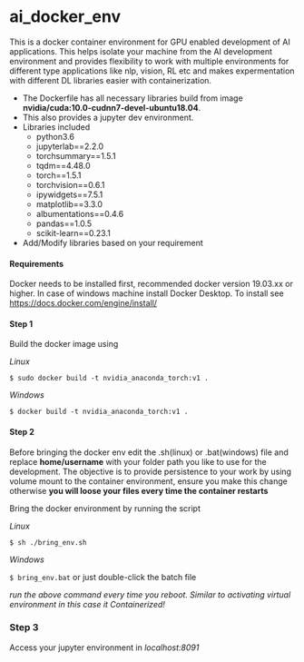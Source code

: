 # ai_docker_env

This is a docker container environment for GPU enabled development of AI applications. This helps isolate your machine from the AI development environment and provides flexibility to work with multiple environments for different type applications like nlp, vision, RL etc and makes expermentation with different DL libraries easier with containerization.

- The Dockerfile has all necessary libraries build from image **nvidia/cuda:10.0-cudnn7-devel-ubuntu18.04**.
- This also provides a jupyter dev environment.
- Libraries included
  - python3.6
  - jupyterlab==2.2.0
  - torchsummary==1.5.1
  - tqdm==4.48.0
  - torch==1.5.1
  - torchvision==0.6.1
  - ipywidgets==7.5.1
  - matplotlib==3.3.0
  - albumentations==0.4.6
  - pandas==1.0.5
  - scikit-learn==0.23.1
- Add/Modify libraries based on your requirement


#### Requirements

Docker needs to be installed first, recommended docker version 19.03.xx or higher.
In case of windows machine install Docker Desktop. To install see https://docs.docker.com/engine/install/

#### Step 1


Build the docker image using

_Linux_

``` $ sudo docker build -t nvidia_anaconda_torch:v1 . ```

_Windows_

``` $ docker build -t nvidia_anaconda_torch:v1 . ```


#### Step 2

Before bringing the docker env edit the .sh(linux) or .bat(windows) file and replace **home/username** with your folder path you like to use for the development. The objective is to provide persistence to your work by using volume mount to the container environment, ensure you make this change otherwise **you will loose your files every time the container restarts**

Bring the docker environment by running the script

_Linux_

``` $ sh ./bring_env.sh ```

_Windows_

``` $ bring_env.bat ``` or just double-click the batch file

_run the above command every time you reboot. Similar to activating virtual environment in this case it Containerized!_

### Step 3

Access your jupyter environment in _localhost:8091_
